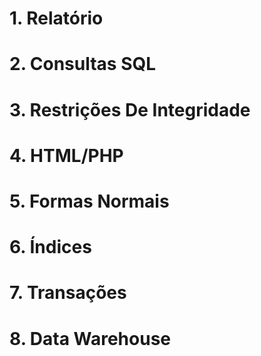 # 1. Relatório

# 2. Consultas SQL

# 3. Restrições De Integridade

# 4. HTML/PHP

# 5. Formas Normais

# 6. Índices

# 7. Transações

# 8. Data Warehouse